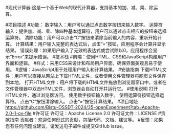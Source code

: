 #现代计算器
这是一个基于Web的现代计算器，支持基本的加、减、乘、除运算。

#项目描述
#功能：
数字输入：用户可以通过点击数字按钮来输入数字。
运算符输入：提供加、减、乘、除四种基本运算符，用户可以通过点击相应的按钮来选择运算符。
清除功能：用户可以点击“C”按钮来清除当前输入的内容，重新开始计算。
计算结果：用户输入完整的表达式后，点击“=”按钮，应用程序会计算并显示结果。
错误处理：如果用户输入了无效的表达式或尝试除以0，应用程序会显示“Error”来提示错误。
#技术栈
#前端：使用HTML、CSS和JavaScript构建用户界面和逻辑。
#样式：采用CSS来设计和布局用户界面，确保界面美观且易于使用。
#逻辑：JavaScript用于处理用户输入和计算结果。
#安装指南
下载HTML文件：用户可以直接从网站上下载HTML文件，或者使用文件管理器将网页文件保存到本地。
打开HTML文件：用户将下载的HTML文件拖放到浏览器窗口中，或者在文件管理器中双击HTML文件，浏览器会自动打开并运行它。
#使用说明
打开HTML文件，通过浏览器访问。
使用数字按钮输入数字。
使用运算符按钮选择运算符。
点击“C”按钮清除输入。
点击“=”按钮计算结果。
#项目地址
https://github.com/Bistu-OSSDT-2024/35-openExperiment?tab=Apache-2.0-1-ov-file
#许可证
许可证：Apache License 2.0
许可证文件：LICENSE
#贡献指南
贡献者：欢迎任何形式的贡献，包括代码、文档、建议等。
#反馈：如果您有任何问题或建议，请发送电子邮件或提交GitHub issue。
